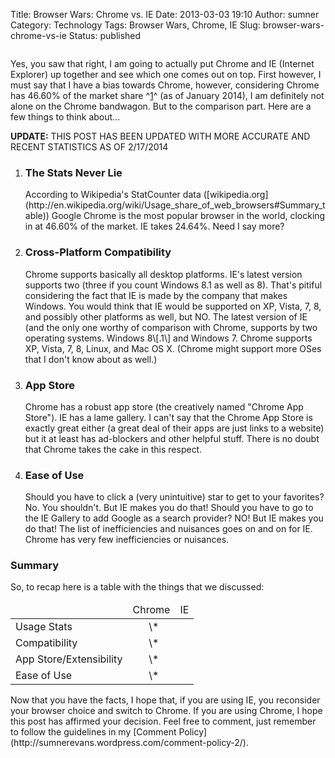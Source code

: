 Title: Browser Wars: Chrome vs. IE
Date: 2013-03-03 19:10
Author: sumner
Category: Technology
Tags: Browser Wars, Chrome, IE
Slug: browser-wars-chrome-vs-ie
Status: published

<div id="yass_top_edge_dummy"
style="width:1px;height:1px;padding:0;margin:-1px 0 0;border-width:0;display:block;">

</div>

<div id="yass_top_edge"
style="background-image:url('//khpcanbeojalbkpgpmjpdkjnkfcgfkhb/edgebgtop.png');background-attachment:scroll;padding:0;margin:0;border-width:0;height:0;display:block;width:1386px;background-position:50% 100%;">

</div>

Yes, you saw that right, I am going to actually put Chrome and IE
(Internet Explorer) up together and see which one comes out on top.
First however, I must say that I have a bias towards Chrome, however,
considering Chrome has 46.60% of the market share
^[1](http://en.wikipedia.org/wiki/Usage_share_of_web_browsers#Summary_table)^
(as of January 2014), I am definitely not alone on the Chrome bandwagon.
But to the comparison part. Here are a few things to think about...

**UPDATE:** THIS POST HAS BEEN UPDATED WITH MORE ACCURATE AND RECENT
STATISTICS AS OF 2/17/2014

1.  ### The Stats Never Lie

    <p>
    According to Wikipedia's StatCounter data
    ([wikipedia.org](http://en.wikipedia.org/wiki/Usage_share_of_web_browsers#Summary_table))
    Google Chrome is the most popular browser in the world, clocking in
    at 46.60% of the market. IE takes 24.64%. Need I say more?

2.  ### Cross-Platform Compatibility

    <p>
    Chrome supports basically all desktop platforms. IE's latest version
    supports two (three if you count Windows 8.1 as well as 8). That's
    pitiful considering the fact that IE is made by the company that
    makes Windows. You would think that IE would be supported on XP,
    Vista, 7, 8, and possibly other platforms as well, but NO. The
    latest version of IE (and the only one worthy of comparison with
    Chrome, supports by two operating systems. Windows 8\[.1\] and
    Windows 7. Chrome supports XP, Vista, 7, 8, Linux, and Mac OS X.
    (Chrome might support more OSes that I don't know about as well.)

3.  ### App Store

    <p>
    Chrome has a robust app store (the creatively named "Chrome App
    Store"). IE has a lame gallery. I can't say that the Chrome App
    Store is exactly great either (a great deal of their apps are just
    links to a website) but it at least has ad-blockers and other
    helpful stuff. There is no doubt that Chrome takes the cake in this
    respect.

4.  ### Ease of Use

    <p>
    Should you have to click a (very unintuitive) star to get to your
    favorites? No. You shouldn't. But IE makes you do that! Should you
    have to go to the IE Gallery to add Google as a search provider? NO!
    But IE makes you do that! The list of inefficiencies and nuisances
    goes on and on for IE. Chrome has very few inefficiencies or
    nuisances.

### Summary

So, to recap here is a table with the things that we discussed:

<table>
<thead>
<tr>
<td>
</td>
<td>
Chrome

</td>
<td>
IE

</td>
</tr>
</thead>
<tbody>
<tr>
<td>
Usage Stats

</td>
<td>
      \*

</td>
<td>
</td>
</tr>
<tr>
<td>
Compatibility

</td>
<td>
      \*

</td>
<td>
</td>
</tr>
<tr>
<td>
App Store/Extensibility

</td>
<td>
      \*

</td>
<td>
</td>
</tr>
<tr>
<td>
Ease of Use

</td>
<td>
      \*

</td>
<td>
</td>
</tr>
</tbody>
</table>
Now that you have the facts, I hope that, if you are using IE, you
reconsider your browser choice and switch to Chrome. If you are using
Chrome, I hope this post has affirmed your decision. Feel free to
comment, just remember to follow the guidelines in my [Comment
Policy](http://sumnerevans.wordpress.com/comment-policy-2/).

